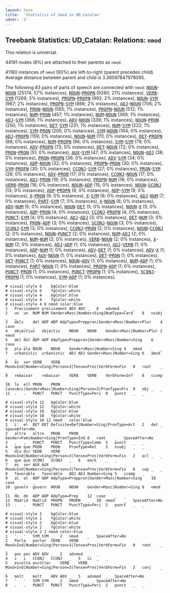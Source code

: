 ```yaml
---
layout: base
title:  'Statistics of nmod in UD_Catalan'
udver: '2'
---
```


## Treebank Statistics: UD_Catalan: Relations: `nmod`

This relation is universal.

44191 nodes (8%) are attached to their parents as `nmod`.

41160 instances of `nmod` (93%) are left-to-right (parent precedes child).
Average distance between parent and child is 3.36097847978095.

The following 83 pairs of parts of speech are connected with `nmod`: <tt><a href="ca-pos-NOUN.html">NOUN</a></tt>-<tt><a href="ca-pos-NOUN.html">NOUN</a></tt> (25174; 57% instances), <tt><a href="ca-pos-NOUN.html">NOUN</a></tt>-<tt><a href="ca-pos-PROPN.html">PROPN</a></tt> (9280; 21% instances), <tt><a href="ca-pos-VERB.html">VERB</a></tt>-<tt><a href="ca-pos-SYM.html">SYM</a></tt> (1269; 3% instances), <tt><a href="ca-pos-PROPN.html">PROPN</a></tt>-<tt><a href="ca-pos-PROPN.html">PROPN</a></tt> (992; 2% instances), <tt><a href="ca-pos-NOUN.html">NOUN</a></tt>-<tt><a href="ca-pos-SYM.html">SYM</a></tt> (967; 2% instances), <tt><a href="ca-pos-PROPN.html">PROPN</a></tt>-<tt><a href="ca-pos-SYM.html">SYM</a></tt> (866; 2% instances), <tt><a href="ca-pos-ADJ.html">ADJ</a></tt>-<tt><a href="ca-pos-NOUN.html">NOUN</a></tt> (706; 2% instances), <tt><a href="ca-pos-PRON.html">PRON</a></tt>-<tt><a href="ca-pos-NOUN.html">NOUN</a></tt> (565; 1% instances), <tt><a href="ca-pos-PROPN.html">PROPN</a></tt>-<tt><a href="ca-pos-NOUN.html">NOUN</a></tt> (512; 1% instances), <tt><a href="ca-pos-NUM.html">NUM</a></tt>-<tt><a href="ca-pos-PRON.html">PRON</a></tt> (457; 1% instances), <tt><a href="ca-pos-NUM.html">NUM</a></tt>-<tt><a href="ca-pos-NOUN.html">NOUN</a></tt> (369; 1% instances), <tt><a href="ca-pos-ADJ.html">ADJ</a></tt>-<tt><a href="ca-pos-SYM.html">SYM</a></tt> (366; 1% instances), <tt><a href="ca-pos-ADV.html">ADV</a></tt>-<tt><a href="ca-pos-NOUN.html">NOUN</a></tt> (339; 1% instances), <tt><a href="ca-pos-NOUN.html">NOUN</a></tt>-<tt><a href="ca-pos-PRON.html">PRON</a></tt> (250; 1% instances), <tt><a href="ca-pos-DET.html">DET</a></tt>-<tt><a href="ca-pos-SYM.html">SYM</a></tt> (231; 1% instances), <tt><a href="ca-pos-NUM.html">NUM</a></tt>-<tt><a href="ca-pos-SYM.html">SYM</a></tt> (222; 1% instances), <tt><a href="ca-pos-SYM.html">SYM</a></tt>-<tt><a href="ca-pos-PRON.html">PRON</a></tt> (205; 0% instances), <tt><a href="ca-pos-SYM.html">SYM</a></tt>-<tt><a href="ca-pos-NOUN.html">NOUN</a></tt> (164; 0% instances), <tt><a href="ca-pos-ADJ.html">ADJ</a></tt>-<tt><a href="ca-pos-PROPN.html">PROPN</a></tt> (159; 0% instances), <tt><a href="ca-pos-NOUN.html">NOUN</a></tt>-<tt><a href="ca-pos-NUM.html">NUM</a></tt> (111; 0% instances), <tt><a href="ca-pos-DET.html">DET</a></tt>-<tt><a href="ca-pos-PROPN.html">PROPN</a></tt> (88; 0% instances), <tt><a href="ca-pos-NUM.html">NUM</a></tt>-<tt><a href="ca-pos-PROPN.html">PROPN</a></tt> (86; 0% instances), <tt><a href="ca-pos-SYM.html">SYM</a></tt>-<tt><a href="ca-pos-SYM.html">SYM</a></tt> (79; 0% instances), <tt><a href="ca-pos-ADV.html">ADV</a></tt>-<tt><a href="ca-pos-PROPN.html">PROPN</a></tt> (73; 0% instances), <tt><a href="ca-pos-DET.html">DET</a></tt>-<tt><a href="ca-pos-NOUN.html">NOUN</a></tt> (72; 0% instances), <tt><a href="ca-pos-PRON.html">PRON</a></tt>-<tt><a href="ca-pos-PRON.html">PRON</a></tt> (51; 0% instances), <tt><a href="ca-pos-AUX.html">AUX</a></tt>-<tt><a href="ca-pos-SYM.html">SYM</a></tt> (47; 0% instances), <tt><a href="ca-pos-NOUN.html">NOUN</a></tt>-<tt><a href="ca-pos-ADJ.html">ADJ</a></tt> (38; 0% instances), <tt><a href="ca-pos-PRON.html">PRON</a></tt>-<tt><a href="ca-pos-PROPN.html">PROPN</a></tt> (36; 0% instances), <tt><a href="ca-pos-ADV.html">ADV</a></tt>-<tt><a href="ca-pos-SYM.html">SYM</a></tt> (34; 0% instances), <tt><a href="ca-pos-ADP.html">ADP</a></tt>-<tt><a href="ca-pos-NOUN.html">NOUN</a></tt> (32; 0% instances), <tt><a href="ca-pos-PROPN.html">PROPN</a></tt>-<tt><a href="ca-pos-PRON.html">PRON</a></tt> (30; 0% instances), <tt><a href="ca-pos-SYM.html">SYM</a></tt>-<tt><a href="ca-pos-PROPN.html">PROPN</a></tt> (30; 0% instances), <tt><a href="ca-pos-CCONJ.html">CCONJ</a></tt>-<tt><a href="ca-pos-SYM.html">SYM</a></tt> (27; 0% instances), <tt><a href="ca-pos-PRON.html">PRON</a></tt>-<tt><a href="ca-pos-SYM.html">SYM</a></tt> (26; 0% instances), <tt><a href="ca-pos-ADV.html">ADV</a></tt>-<tt><a href="ca-pos-PRON.html">PRON</a></tt> (17; 0% instances), <tt><a href="ca-pos-CCONJ.html">CCONJ</a></tt>-<tt><a href="ca-pos-NOUN.html">NOUN</a></tt> (17; 0% instances), <tt><a href="ca-pos-ADJ.html">ADJ</a></tt>-<tt><a href="ca-pos-PRON.html">PRON</a></tt> (16; 0% instances), <tt><a href="ca-pos-PROPN.html">PROPN</a></tt>-<tt><a href="ca-pos-NUM.html">NUM</a></tt> (16; 0% instances), <tt><a href="ca-pos-VERB.html">VERB</a></tt>-<tt><a href="ca-pos-PRON.html">PRON</a></tt> (16; 0% instances), <tt><a href="ca-pos-NOUN.html">NOUN</a></tt>-<tt><a href="ca-pos-ADP.html">ADP</a></tt> (15; 0% instances), <tt><a href="ca-pos-NOUN.html">NOUN</a></tt>-<tt><a href="ca-pos-SCONJ.html">SCONJ</a></tt> (13; 0% instances), <tt><a href="ca-pos-ADP.html">ADP</a></tt>-<tt><a href="ca-pos-PROPN.html">PROPN</a></tt> (9; 0% instances), <tt><a href="ca-pos-ADP.html">ADP</a></tt>-<tt><a href="ca-pos-SYM.html">SYM</a></tt> (9; 0% instances), <tt><a href="ca-pos-X.html">X</a></tt>-<tt><a href="ca-pos-PRON.html">PRON</a></tt> (9; 0% instances), <tt><a href="ca-pos-X.html">X</a></tt>-<tt><a href="ca-pos-SYM.html">SYM</a></tt> (9; 0% instances), <tt><a href="ca-pos-ADJ.html">ADJ</a></tt>-<tt><a href="ca-pos-NUM.html">NUM</a></tt> (7; 0% instances), <tt><a href="ca-pos-PART.html">PART</a></tt>-<tt><a href="ca-pos-SYM.html">SYM</a></tt> (7; 0% instances), <tt><a href="ca-pos-X.html">X</a></tt>-<tt><a href="ca-pos-NOUN.html">NOUN</a></tt> (6; 0% instances), <tt><a href="ca-pos-ADV.html">ADV</a></tt>-<tt><a href="ca-pos-NUM.html">NUM</a></tt> (5; 0% instances), <tt><a href="ca-pos-NOUN.html">NOUN</a></tt>-<tt><a href="ca-pos-DET.html">DET</a></tt> (5; 0% instances), <tt><a href="ca-pos-NOUN.html">NOUN</a></tt>-<tt><a href="ca-pos-X.html">X</a></tt> (5; 0% instances), <tt><a href="ca-pos-ADP.html">ADP</a></tt>-<tt><a href="ca-pos-PRON.html">PRON</a></tt> (4; 0% instances), <tt><a href="ca-pos-CCONJ.html">CCONJ</a></tt>-<tt><a href="ca-pos-PROPN.html">PROPN</a></tt> (4; 0% instances), <tt><a href="ca-pos-PUNCT.html">PUNCT</a></tt>-<tt><a href="ca-pos-SYM.html">SYM</a></tt> (4; 0% instances), <tt><a href="ca-pos-ADJ.html">ADJ</a></tt>-<tt><a href="ca-pos-ADJ.html">ADJ</a></tt> (3; 0% instances), <tt><a href="ca-pos-DET.html">DET</a></tt>-<tt><a href="ca-pos-NUM.html">NUM</a></tt> (3; 0% instances), <tt><a href="ca-pos-PRON.html">PRON</a></tt>-<tt><a href="ca-pos-ADP.html">ADP</a></tt> (3; 0% instances), <tt><a href="ca-pos-SCONJ.html">SCONJ</a></tt>-<tt><a href="ca-pos-NOUN.html">NOUN</a></tt> (3; 0% instances), <tt><a href="ca-pos-SCONJ.html">SCONJ</a></tt>-<tt><a href="ca-pos-SYM.html">SYM</a></tt> (3; 0% instances), <tt><a href="ca-pos-CCONJ.html">CCONJ</a></tt>-<tt><a href="ca-pos-PRON.html">PRON</a></tt> (2; 0% instances), <tt><a href="ca-pos-NOUN.html">NOUN</a></tt>-<tt><a href="ca-pos-CCONJ.html">CCONJ</a></tt> (2; 0% instances), <tt><a href="ca-pos-NOUN.html">NOUN</a></tt>-<tt><a href="ca-pos-PUNCT.html">PUNCT</a></tt> (2; 0% instances), <tt><a href="ca-pos-NUM.html">NUM</a></tt>-<tt><a href="ca-pos-ADJ.html">ADJ</a></tt> (2; 0% instances), <tt><a href="ca-pos-NUM.html">NUM</a></tt>-<tt><a href="ca-pos-NUM.html">NUM</a></tt> (2; 0% instances), <tt><a href="ca-pos-VERB.html">VERB</a></tt>-<tt><a href="ca-pos-NOUN.html">NOUN</a></tt> (2; 0% instances), <tt><a href="ca-pos-X.html">X</a></tt>-<tt><a href="ca-pos-NUM.html">NUM</a></tt> (2; 0% instances), <tt><a href="ca-pos-ADJ.html">ADJ</a></tt>-<tt><a href="ca-pos-ADP.html">ADP</a></tt> (1; 0% instances), <tt><a href="ca-pos-ADJ.html">ADJ</a></tt>-<tt><a href="ca-pos-VERB.html">VERB</a></tt> (1; 0% instances), <tt><a href="ca-pos-ADP.html">ADP</a></tt>-<tt><a href="ca-pos-NUM.html">NUM</a></tt> (1; 0% instances), <tt><a href="ca-pos-ADV.html">ADV</a></tt>-<tt><a href="ca-pos-DET.html">DET</a></tt> (1; 0% instances), <tt><a href="ca-pos-ADV.html">ADV</a></tt>-<tt><a href="ca-pos-X.html">X</a></tt> (1; 0% instances), <tt><a href="ca-pos-AUX.html">AUX</a></tt>-<tt><a href="ca-pos-NOUN.html">NOUN</a></tt> (1; 0% instances), <tt><a href="ca-pos-DET.html">DET</a></tt>-<tt><a href="ca-pos-PRON.html">PRON</a></tt> (1; 0% instances), <tt><a href="ca-pos-DET.html">DET</a></tt>-<tt><a href="ca-pos-PUNCT.html">PUNCT</a></tt> (1; 0% instances), <tt><a href="ca-pos-NOUN.html">NOUN</a></tt>-<tt><a href="ca-pos-ADV.html">ADV</a></tt> (1; 0% instances), <tt><a href="ca-pos-NUM.html">NUM</a></tt>-<tt><a href="ca-pos-ADP.html">ADP</a></tt> (1; 0% instances), <tt><a href="ca-pos-PART.html">PART</a></tt>-<tt><a href="ca-pos-NOUN.html">NOUN</a></tt> (1; 0% instances), <tt><a href="ca-pos-PROPN.html">PROPN</a></tt>-<tt><a href="ca-pos-ADP.html">ADP</a></tt> (1; 0% instances), <tt><a href="ca-pos-PUNCT.html">PUNCT</a></tt>-<tt><a href="ca-pos-PRON.html">PRON</a></tt> (1; 0% instances), <tt><a href="ca-pos-PUNCT.html">PUNCT</a></tt>-<tt><a href="ca-pos-PROPN.html">PROPN</a></tt> (1; 0% instances), <tt><a href="ca-pos-SCONJ.html">SCONJ</a></tt>-<tt><a href="ca-pos-PROPN.html">PROPN</a></tt> (1; 0% instances), <tt><a href="ca-pos-SYM.html">SYM</a></tt>-<tt><a href="ca-pos-ADP.html">ADP</a></tt> (1; 0% instances).


~~~ conllu
# visual-style 6	bgColor:blue
# visual-style 6	fgColor:white
# visual-style 4	bgColor:blue
# visual-style 4	fgColor:white
# visual-style 4 6 nmod	color:blue
1	Precisament	precisament	ADV	ADV	_	8	advmod	_	_
2	un	un	NUM	NUM	Gender=Masc|Number=Sing|NumType=Card	8	nsubj	_	_
3	dels	del	ADP	ADP	AdpType=Preppron|Gender=Masc|Number=Plur	4	case	_	_
4	objectius	objectiu	NOUN	NOUN	Gender=Masc|Number=Plur	2	nmod	_	_
5	del	del	ADP	ADP	AdpType=Preppron|Gender=Masc|Number=Sing	6	case	_	_
6	pla	pla	NOUN	NOUN	Gender=Masc|Number=Sing	4	nmod	_	_
7	urbanístic	urbanístic	ADJ	ADJ	Gender=Masc|Number=Sing	6	amod	_	_
8	és	ser	VERB	VERB	Mood=Ind|Number=Sing|Person=3|Tense=Pres|VerbForm=Fin	0	root	_	_
9	rebaixar	rebaixar	VERB	VERB	VerbForm=Inf	8	ccomp	_	_
10	lo	ell	PRON	PRON	Case=Acc|Gender=Masc|Number=Sing|Person=3|PronType=Prs	9	obj	_	_
11	.	.	PUNCT	PUNCT	PunctType=Peri	8	punct	_	_

~~~


~~~ conllu
# visual-style 12	bgColor:blue
# visual-style 12	fgColor:white
# visual-style 10	bgColor:blue
# visual-style 10	fgColor:white
# visual-style 10 12 nmod	color:blue
1	L'	el	DET	DET	Definite=Def|Number=Sing|PronType=Art	2	det	_	SpaceAfter=No
2	altra	altre	PRON	PRON	Gender=Fem|Number=Sing|PronType=Ind	0	root	_	SpaceAfter=No
3	,	,	PUNCT	PUNCT	PunctType=Comm	5	punct	_	_
4	que	que	PRON	PRON	PronType=Rel	5	nsubj	_	_
5	diu	dir	VERB	VERB	Mood=Ind|Number=Sing|Person=3|Tense=Pres|VerbForm=Fin	2	acl	_	_
6	que	que	SCONJ	SCONJ	_	8	mark	_	_
7	és	ser	AUX	AUX	Mood=Ind|Number=Sing|Person=3|Tense=Pres|VerbForm=Fin	8	cop	_	_
8	favorable	favorable	ADJ	ADJ	Number=Sing	5	ccomp	_	_
9	al	al	ADP	ADP	AdpType=Preppron|Gender=Masc|Number=Sing	10	case	_	_
10	govern	govern	NOUN	NOUN	Gender=Masc|Number=Sing	8	nmod	_	_
11	de	de	ADP	ADP	AdpType=Prep	12	case	_	_
12	Madrid	Madrid	PROPN	PROPN	_	10	nmod	_	SpaceAfter=No
13	.	.	PUNCT	PUNCT	PunctType=Peri	2	punct	_	_

~~~


~~~ conllu
# visual-style 1	bgColor:blue
# visual-style 1	fgColor:white
# visual-style 2	bgColor:blue
# visual-style 2	fgColor:white
# visual-style 2 1 nmod	color:blue
1	'	'	SYM	SYM	_	2	nmod	_	SpaceAfter=No
2	Parla	parlar	VERB	VERB	Mood=Ind|Number=Sing|Person=3|Tense=Pres|VerbForm=Fin	0	root	_	_
3	poc	poc	ADV	ADV	_	2	advmod	_	_
4	i	i	CCONJ	CCONJ	_	5	cc	_	_
5	escolta	escoltar	VERB	VERB	Mood=Ind|Number=Sing|Person=3|Tense=Pres|VerbForm=Fin	2	conj	_	_
6	molt	molt	ADV	ADV	_	5	advmod	_	SpaceAfter=No
7	'	'	SYM	SYM	_	2	nmod	_	SpaceAfter=No
8	.	.	PUNCT	PUNCT	PunctType=Peri	2	punct	_	_

~~~


